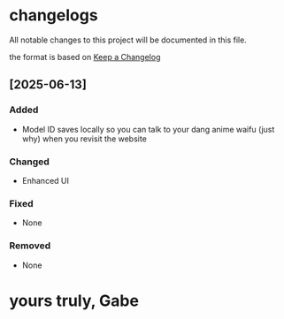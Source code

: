 # changelogs

All notable changes to this project will be documented in this file.

the format is based on [Keep a Changelog](https://keepachangelog.com/en/1.0.0/)

## [2025-06-13]


### Added
- Model ID saves locally so you can talk to your dang anime waifu (just why) when you revisit the website

### Changed
- Enhanced UI

### Fixed
- None

### Removed
- None

# yours truly, Gabe
